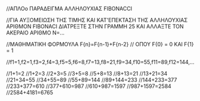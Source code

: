 //ΑΠΛΟo ΠΑΡΑΔΕΙΓΜΑ ΑΛΛΗΛΟΥΧΙΑΣ FIBONACCI

//ΓΙΑ ΑΥΞΟΜΕΙΩΣΗ ΤΗΣ ΤΙΜΗΣ ΚΑΙ ΚΑΤ'ΕΠΕΚΤΑΣΗ ΤΗΣ ΑΛΛΗΛΟΥΧΙΑΣ ΑΡΙΘΜΟΝ FIBONACI ΔΙΑΤΡΕΞΤΕ ΣΤΗΝ ΓΡΑΜΜΗ 25 ΚΑΙ ΑΛΛΑΞΤΕ ΤΟΝ ΑΚΕΡΑΙΟ ΑΡΙΘΜΟ N=...

//ΜΑΘΗΜΑΤΙΚΗ ΦΟΡΜΟΥΛΑ F{n}=F{n-1}+F{n-2}
//                    ΟΠΟΥ F{0} = 0 ΚΑΙ F{1} = 1


//f1=1,f2=1,f3=2,f4=3,f5=5,f6=8,f7=13,f8=21,f9=34,f10=55,f11=89,f12=144,…

//1+1=2
//1+2=3
//2+3=5
//3+5=8
//5+8=13
//8+13=21
//13+21=34
//21+34=55
//34+55=89
//55+89=144
//89+144=233
//144+233=377
//233+377=610
//377+610=987
//610+987=1597
//987+1597=2584
//2584+4181=6765
